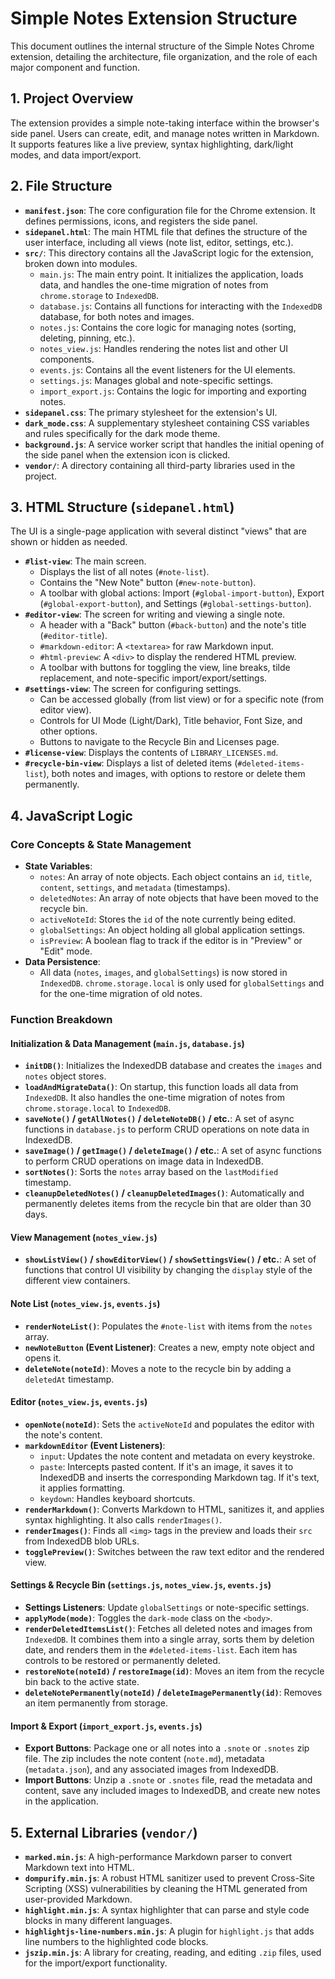 # Simple Notes Extension Structure

This document outlines the internal structure of the Simple Notes Chrome extension, detailing the architecture, file organization, and the role of each major component and function.

## 1. Project Overview

The extension provides a simple note-taking interface within the browser's side panel. Users can create, edit, and manage notes written in Markdown. It supports features like a live preview, syntax highlighting, dark/light modes, and data import/export.

## 2. File Structure

-   **`manifest.json`**: The core configuration file for the Chrome extension. It defines permissions, icons, and registers the side panel.
-   **`sidepanel.html`**: The main HTML file that defines the structure of the user interface, including all views (note list, editor, settings, etc.).
-   **`src/`**: This directory contains all the JavaScript logic for the extension, broken down into modules.
    -   `main.js`: The main entry point. It initializes the application, loads data, and handles the one-time migration of notes from `chrome.storage` to `IndexedDB`.
    -   `database.js`: Contains all functions for interacting with the `IndexedDB` database, for both notes and images.
    -   `notes.js`: Contains the core logic for managing notes (sorting, deleting, pinning, etc.).
    -   `notes_view.js`: Handles rendering the notes list and other UI components.
    -   `events.js`: Contains all the event listeners for the UI elements.
    -   `settings.js`: Manages global and note-specific settings.
    -   `import_export.js`: Contains the logic for importing and exporting notes.
-   **`sidepanel.css`**: The primary stylesheet for the extension's UI.
-   **`dark_mode.css`**: A supplementary stylesheet containing CSS variables and rules specifically for the dark mode theme.
-   **`background.js`**: A service worker script that handles the initial opening of the side panel when the extension icon is clicked.
-   **`vendor/`**: A directory containing all third-party libraries used in the project.

## 3. HTML Structure (`sidepanel.html`)

The UI is a single-page application with several distinct "views" that are shown or hidden as needed.

-   **`#list-view`**: The main screen.
    -   Displays the list of all notes (`#note-list`).
    -   Contains the "New Note" button (`#new-note-button`).
    -   A toolbar with global actions: Import (`#global-import-button`), Export (`#global-export-button`), and Settings (`#global-settings-button`).
-   **`#editor-view`**: The screen for writing and viewing a single note.
    -   A header with a "Back" button (`#back-button`) and the note's title (`#editor-title`).
    -   `#markdown-editor`: A `<textarea>` for raw Markdown input.
    -   `#html-preview`: A `<div>` to display the rendered HTML preview.
    -   A toolbar with buttons for toggling the view, line breaks, tilde replacement, and note-specific import/export/settings.
-   **`#settings-view`**: The screen for configuring settings.
    -   Can be accessed globally (from list view) or for a specific note (from editor view).
    -   Controls for UI Mode (Light/Dark), Title behavior, Font Size, and other options.
    -   Buttons to navigate to the Recycle Bin and Licenses page.
-   **`#license-view`**: Displays the contents of `LIBRARY_LICENSES.md`.
-   **`#recycle-bin-view`**: Displays a list of deleted items (`#deleted-items-list`), both notes and images, with options to restore or delete them permanently.

## 4. JavaScript Logic

### Core Concepts & State Management

-   **State Variables**:
    -   `notes`: An array of note objects. Each object contains an `id`, `title`, `content`, `settings`, and `metadata` (timestamps).
    -   `deletedNotes`: An array of note objects that have been moved to the recycle bin.
    -   `activeNoteId`: Stores the `id` of the note currently being edited.
    -   `globalSettings`: An object holding all global application settings.
    -   `isPreview`: A boolean flag to track if the editor is in "Preview" or "Edit" mode.
-   **Data Persistence**:
    -   All data (`notes`, `images`, and `globalSettings`) is now stored in `IndexedDB`. `chrome.storage.local` is only used for `globalSettings` and for the one-time migration of old notes.

### Function Breakdown

#### Initialization & Data Management (`main.js`, `database.js`)

-   **`initDB()`**: Initializes the IndexedDB database and creates the `images` and `notes` object stores.
-   **`loadAndMigrateData()`**: On startup, this function loads all data from `IndexedDB`. It also handles the one-time migration of notes from `chrome.storage.local` to `IndexedDB`.
-   **`saveNote()` / `getAllNotes()` / `deleteNoteDB()` / etc.**: A set of async functions in `database.js` to perform CRUD operations on note data in IndexedDB.
-   **`saveImage()` / `getImage()` / `deleteImage()` / etc.**: A set of async functions to perform CRUD operations on image data in IndexedDB.
-   **`sortNotes()`**: Sorts the `notes` array based on the `lastModified` timestamp.
-   **`cleanupDeletedNotes()` / `cleanupDeletedImages()`**: Automatically and permanently deletes items from the recycle bin that are older than 30 days.

#### View Management (`notes_view.js`)

-   **`showListView()` / `showEditorView()` / `showSettingsView()` / etc.**: A set of functions that control UI visibility by changing the `display` style of the different view containers.

#### Note List (`notes_view.js`, `events.js`)

-   **`renderNoteList()`**: Populates the `#note-list` with items from the `notes` array.
-   **`newNoteButton` (Event Listener)**: Creates a new, empty note object and opens it.
-   **`deleteNote(noteId)`**: Moves a note to the recycle bin by adding a `deletedAt` timestamp.

#### Editor (`notes_view.js`, `events.js`)

-   **`openNote(noteId)`**: Sets the `activeNoteId` and populates the editor with the note's content.
-   **`markdownEditor` (Event Listeners)**:
    -   `input`: Updates the note content and metadata on every keystroke.
    -   `paste`: Intercepts pasted content. If it's an image, it saves it to IndexedDB and inserts the corresponding Markdown tag. If it's text, it applies formatting.
    -   `keydown`: Handles keyboard shortcuts.
-   **`renderMarkdown()`**: Converts Markdown to HTML, sanitizes it, and applies syntax highlighting. It also calls `renderImages()`.
-   **`renderImages()`**: Finds all `<img>` tags in the preview and loads their `src` from IndexedDB blob URLs.
-   **`togglePreview()`**: Switches between the raw text editor and the rendered view.

#### Settings & Recycle Bin (`settings.js`, `notes_view.js`, `events.js`)

-   **Settings Listeners**: Update `globalSettings` or note-specific settings.
-   **`applyMode(mode)`**: Toggles the `dark-mode` class on the `<body>`.
-   **`renderDeletedItemsList()`**: Fetches all deleted notes and images from `IndexedDB`. It combines them into a single array, sorts them by deletion date, and renders them in the `#deleted-items-list`. Each item has controls to be restored or permanently deleted.
-   **`restoreNote(noteId)` / `restoreImage(id)`**: Moves an item from the recycle bin back to the active state.
-   **`deleteNotePermanently(noteId)` / `deleteImagePermanently(id)`**: Removes an item permanently from storage.

#### Import & Export (`import_export.js`, `events.js`)

-   **Export Buttons**: Package one or all notes into a `.snote` or `.snotes` zip file. The zip includes the note content (`note.md`), metadata (`metadata.json`), and any associated images from IndexedDB.
-   **Import Buttons**: Unzip a `.snote` or `.snotes` file, read the metadata and content, save any included images to IndexedDB, and create new notes in the application.

## 5. External Libraries (`vendor/`)

-   **`marked.min.js`**: A high-performance Markdown parser to convert Markdown text into HTML.
-   **`dompurify.min.js`**: A robust HTML sanitizer used to prevent Cross-Site Scripting (XSS) vulnerabilities by cleaning the HTML generated from user-provided Markdown.
-   **`highlight.min.js`**: A syntax highlighter that can parse and style code blocks in many different languages.
-   **`highlightjs-line-numbers.min.js`**: A plugin for `highlight.js` that adds line numbers to the highlighted code blocks.
-   **`jszip.min.js`**: A library for creating, reading, and editing `.zip` files, used for the import/export functionality.